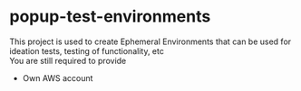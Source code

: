 # popup-test-environments

This project is used to create Ephemeral Environments that can be used for ideation tests, testing of functionality, etc\
You are still required to provide
* Own AWS account
